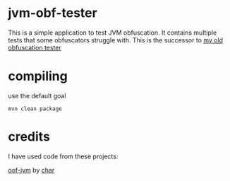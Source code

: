 # jvm-obf-tester
This is a simple application to test JVM obfuscation. It contains multiple tests that some obfuscators struggle with.
This is the successor to [my old obfuscation tester](https://github.com/sim0n/Evaluator)

# compiling
use the default goal

``
mvn clean package
``

# credits
I have used code from these projects:

[oof-jvm](https://github.com/char/oof-jvm) by [char](https://github.com/char)